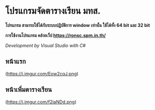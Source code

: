 # โปรแกรมจัดตารางเรียน มทส.
**โปรแกรม สามารถใช้ได้กับระบบปฏิบัติการ window เท่านั้น ใช้ได้ทั้ง 64 bit และ 32 bit**

**การใช้งานโปรแกรม คล้ายเว็ป https://ronsc.spm.in.th/**

*Development by Visual Studio with C#*

## หน้าแรก
(https://i.imgur.com/Eow2cqJ.png)
## หน้าเพิ่มตารางเรียน
(https://i.imgur.com/f2jaNDd.png)

